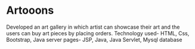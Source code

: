 # Artooons
Developed an art gallery in which artist can showcase their art and the users can buy art pieces by placing orders.
Technology used- HTML, Css, Bootstrap, Java server pages- JSP, Java, Java Servlet, Mysql database
